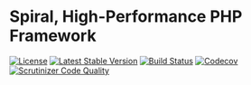 # Spiral, High-Performance PHP Framework
[![License](https://poser.pugx.org/spiral/framework/license)](https://packagist.org/packages/spiral/framework)
[![Latest Stable Version](https://poser.pugx.org/spiral/framework/version)](https://packagist.org/packages/spiral/framework)
[![Build Status](https://travis-ci.org/spiral/framework.svg?branch=master)](https://travis-ci.org/spiral/framework)
[![Codecov](https://codecov.io/gh/spiral/framework/branch/master/graph/badge.svg)](https://codecov.io/gh/spiral/framework/)
[![Scrutinizer Code Quality](https://scrutinizer-ci.com/g/spiral/spiral/badges/quality-score.png)](https://scrutinizer-ci.com/g/spiral/spiral/?branch=master)
